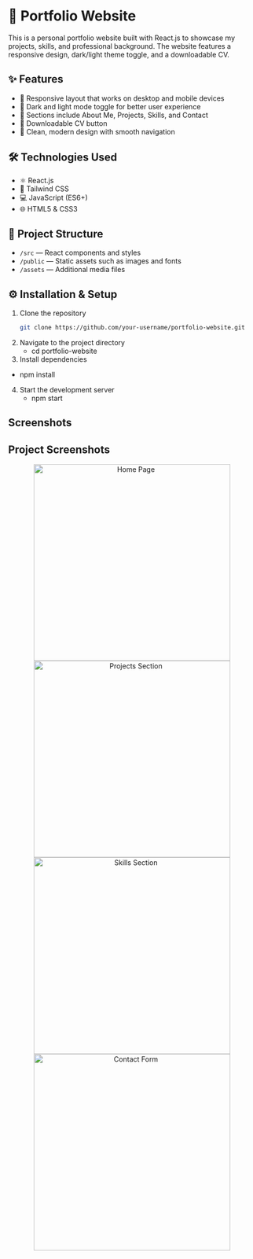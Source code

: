 # 🚀 Portfolio Website

This is a personal portfolio website built with React.js to showcase my projects, skills, and professional background. The website features a responsive design, dark/light theme toggle, and a downloadable CV.

## ✨ Features

- 📱 Responsive layout that works on desktop and mobile devices  
- 🌙 Dark and light mode toggle for better user experience  
- 📂 Sections include About Me, Projects, Skills, and Contact  
- 📄 Downloadable CV button  
- 🎨 Clean, modern design with smooth navigation  

## 🛠️ Technologies Used

- ⚛️ React.js  
- 🎨 Tailwind CSS  
- 💻 JavaScript (ES6+)  
- 🌐 HTML5 & CSS3  

## 📁 Project Structure

- `/src` — React components and styles  
- `/public` — Static assets such as images and fonts  
- `/assets` — Additional media files  

## ⚙️ Installation & Setup

1. Clone the repository  
   ```bash
   git clone https://github.com/your-username/portfolio-website.git

2. Navigate to the project directory
   -  cd portfolio-website
3. Install dependencies
  -  npm install
4. Start the development server
   -  npm start

## Screenshots

## Project Screenshots

<div align="center">
  <img src="images/ss1.png" alt="Home Page" width="400">
  <img src="images/ss2.png" alt="Projects Section" width="400">  
</div>

<div align="center">
  <img src="images/ss3.png" alt="Skills Section" width="400">
  <img src="images/ss4.png" alt="Contact Form" width="400">
</div>
